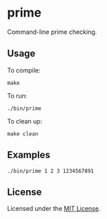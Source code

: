 <!-- Nikita Kouevda -->
<!-- 2013/11/01 -->

# prime

Command-line prime checking.

## Usage

To compile:

    make

To run:

    ./bin/prime

To clean up:

    make clean

## Examples

    ./bin/prime 1 2 3 1234567891

## License

Licensed under the [MIT License](http://www.opensource.org/licenses/MIT).

